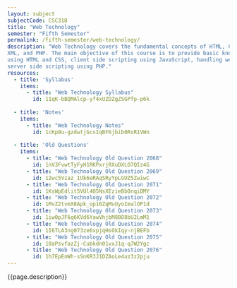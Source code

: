 ```yaml
---
layout: subject
subjectCode: CSC318
title: "Web Technology"
semester: "Fifth Semester"
permalink: /fifth-semester/web-technology/
description: "Web Technology covers the fundamental concepts of HTML, CSS, JavaScript,
XML, and PHP. The main objective of this course is to provide basic knowledge of web design
using HTML and CSS, client side scripting using JavaScript, handling web data using XML and
server side scripting using PHP."
resources:
  - title: 'Syllabus'
    items:
      - title: "Web Technology Syllabus"
        id: 11qK-bBQMAlcp-yf4xUZDZgZSGPfp-p6k
  
  - title: 'Notes'
    items:
      - title: "Web Technology Notes"
        id: 1cKp8u-gzdwtjGcsIqBF6jbib0RsR1VWn
  
  - title: 'Old Questions'
    items:
      - title: "Web Technology Old Question 2068"
        id: 1nV3FvwtTyFyH1RKPxrjRXuDXLO7QIz4G
      - title: "Web Technology Old Question 2069"
        id: 12wc5V1az_1Uk6eRAqSRyYpLGUZ5ZwiwC
      - title: "Web Technology Old Question 2071"
        id: 1KsWpEdlit5VUl4O5NsXEzieBb0nqiDMY
      - title: "Web Technology Old Question 2072"
        id: 1MvZ2tvmX8Apk_op16ZqMuUyoImalOP1d
      - title: "Web Technology Old Question 2073"
        id: 1iw0pJF6q6KVd6YawVhjbM8BO8bU2LmM1
      - title: "Web Technology Old Question 2074"
        id: 1I6TLA3ng073ze6xpjqHsOkIqy-njBEFb
      - title: "Web Technology Old Question 2075"
        id: 10aPsvfazZj-Cubkdn01vxJ1q-q7W2Ygc
      - title: "Web Technology Old Question 2076"
        id: 1h7EpEnWh-sSnKR3J1DZAoLe4uz3z2pju
---
```

{{page.description}}